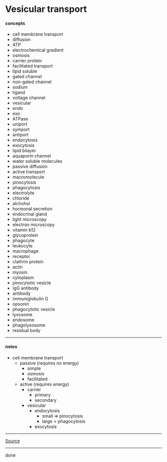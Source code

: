 # Vesicular transport

#### concepts

- cell membrane transport
- diffusion
- ATP
- electrochemical gradient
- osmosis
- carrier protein
- facilitated transport
- lipid soluble
- gated channel
- non-gated channel
- sodium
- ligand
- voltage channel
- vesicular
- endo
- exo
- ATPase
- uniport
- symport
- antiport
- endocytosis
- exocytosis
- lipid bilayer
- aquaporin channel
- water soluble molecules
- passive diffusion
- active transport
- macromolecule
- pinocytosis
- phagocytosis
- electrolyte
- chloride
- alchohol
- hormonal secretion
- endocrinal gland
- light microscopy
- electron microscopy
- vitamin b12
- glycoprotein
- phagocyte
- leukocyte
- macrophage
- receptor
- clathrin protein
- actin
- myosin
- cytoplasm
- pinocytotic vesicle
- IgG antibody
- antibody
- immuniglobulin G
- opsonin
- phagocytotic vesicle
- lysosome
- endosome
- phagolysosome
- residual body

---

#### notes

- cell membrane transport
  - passive (requires no energy)
    - simple
    - osmosis
    - facilitated
  - active (requires energy)
    - carrier
      - primary
      - secondary
    - vesicular
      - endocytosis
        - small => pinocytosis
        - large = phagocytosis
      - exocytosis

---

[Source](https://youtu.be/4EqZ2fwJ6Cw)

---

done
